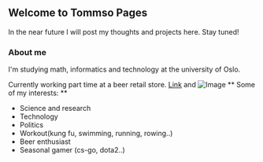 ## Welcome to Tommso Pages

In the near future I will post my thoughts and projects here. Stay tuned!
### About me
I'm studying math, informatics and technology at the university of Oslo.

Currently working part time at a beer retail store.
[Link](url) and ![Image](src)
** Some of my interests: **
- Science and research
- Technology
- Politics 
- Workout(kung fu, swimming, running, rowing..)
- Beer enthusiast
- Seasonal gamer (cs-go, dota2..)




